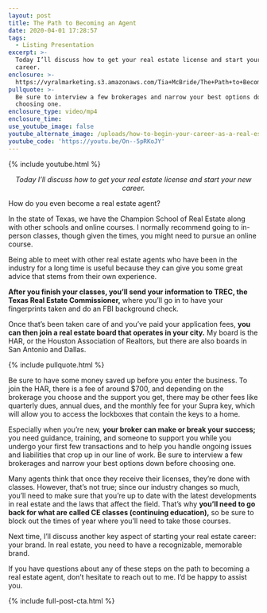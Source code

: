 ```yaml
---
layout: post
title: The Path to Becoming an Agent
date: 2020-04-01 17:28:57
tags:
  - Listing Presentation
excerpt: >-
  Today I’ll discuss how to get your real estate license and start your new
  career.
enclosure: >-
  https://vyralmarketing.s3.amazonaws.com/Tia+McBride/The+Path+to+Becoming+an+Agent.mp4
pullquote: >-
  Be sure to interview a few brokerages and narrow your best options down before
  choosing one.
enclosure_type: video/mp4
enclosure_time:
use_youtube_image: false
youtube_alternate_image: /uploads/how-to-begin-your-career-as-a-real-estate-agent-yt.jpg
youtube_code: 'https://youtu.be/On--5pRKoJY'
---
```


{% include youtube.html %}

<p style="text-align: center;"><em>Today I’ll discuss how to get your real estate license and start your new career.</em></p>

How do you even become a real estate agent?

In the state of Texas, we have the Champion School of Real Estate along with other schools and online courses. I normally recommend going to in-person classes, though given the times, you might need to pursue an online course.

Being able to meet with other real estate agents who have been in the industry for a long time is useful because they can give you some great advice that stems from their own experience.&nbsp;

**After you finish your classes, you’ll send your information to TREC, the Texas Real Estate Commissioner,** where you’ll go in to have your fingerprints taken and do an FBI background check.

Once that’s been taken care of and you’ve paid your application fees, **you can then join a real estate board that operates in your city.** My board is the HAR, or the Houston Association of Realtors, but there are also boards in San Antonio and Dallas.

{% include pullquote.html %}

Be sure to have some money saved up before you enter the business. To join the HAR, there is a fee of around $700, and depending on the brokerage you choose and the support you get, there may be other fees like quarterly dues, annual dues, and the monthly fee for your Supra key, which will allow you to access the lockboxes that contain the keys to a home.

Especially when you’re new, **your broker can make or break your success;** you need guidance, training, and someone to support you while you undergo your first few transactions and to help you handle ongoing issues and liabilities that crop up in our line of work. Be sure to interview a few brokerages and narrow your best options down before choosing one.

Many agents think that once they receive their licenses, they’re done with classes. However, that’s not true; since our industry changes so much, you’ll need to make sure that you’re up to date with the latest developments in real estate and the laws that affect the field. That’s why **you’ll need to go back for what are called CE classes (continuing education),** so be sure to block out the times of year where you’ll need to take those courses.

Next time, I’ll discuss another key aspect of starting your real estate career: your brand. In real estate, you need to have a recognizable, memorable brand.

If you have questions about any of these steps on the path to becoming a real estate agent, don’t hesitate to reach out to me. I’d be happy to assist you.

{% include full-post-cta.html %}